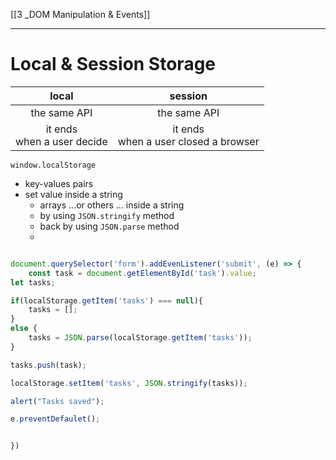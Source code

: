 [[3 _DOM Manipulation & Events]]


----
# Local & Session Storage
local | session
:---:| :---:
the same API | the same API
it ends <br>  when a user decide | it ends <br>  when a user closed a browser


`window.localStorage`
- key-values pairs
- set value inside a string
	- arrays ...or others ...  inside a string 
	- by using `JSON.stringify` method
	- back by using `JSON.parse` method
	- 
```javascript

document.querySelector('form').addEvenListener('submit', (e) => {
	const task = document.getElementById('task').value;
let tasks;

if(localStorage.getItem('tasks') === null){
	tasks = [];
}
else {
	tasks = JSON.parse(localStorage.getItem('tasks'));
}

tasks.push(task);

localStorage.setItem('tasks', JSON.stringify(tasks));

alert("Tasks saved");

e.preventDefaulet();


})

```

